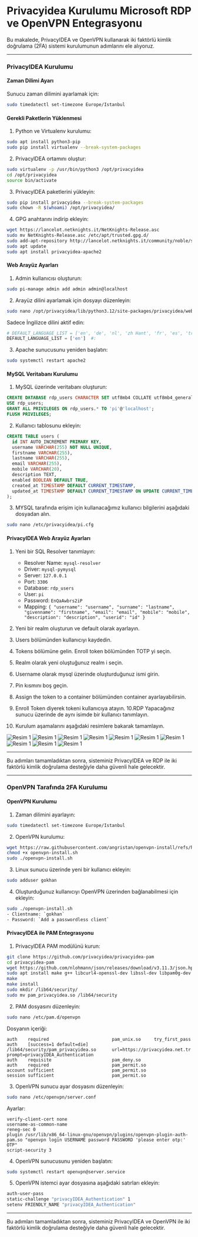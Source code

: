 # Privacyidea Kurulumu Microsoft RDP ve OpenVPN Entegrasyonu
Bu makalede, PrivacyIDEA ve OpenVPN kullanarak iki faktörlü kimlik doğrulama (2FA) sistemi kurulumunun adımlarını ele alıyoruz.

---

### PrivacyIDEA Kurulumu

#### Zaman Dilimi Ayarı

Sunucu zaman dilimini ayarlamak için:
```bash
sudo timedatectl set-timezone Europe/Istanbul
```

#### Gerekli Paketlerin Yüklenmesi

1. Python ve Virtualenv kurulumu:
```bash
sudo apt install python3-pip
sudo pip install virtualenv --break-system-packages
```

2. PrivacyIDEA ortamını oluştur:
```bash
sudo virtualenv -p /usr/bin/python3 /opt/privacyidea
cd /opt/privacyidea
source bin/activate
```

3. PrivacyIDEA paketlerini yükleyin:
```bash
sudo pip install privacyidea --break-system-packages
sudo chown -R $(whoami) /opt/privacyidea/
```

4. GPG anahtarını indirip ekleyin:
```bash
wget https://lancelot.netknights.it/NetKnights-Release.asc
sudo mv NetKnights-Release.asc /etc/apt/trusted.gpg.d/
sudo add-apt-repository http://lancelot.netknights.it/community/noble/stable
sudo apt update
sudo apt install privacyidea-apache2
```

#### Web Arayüz Ayarları

1. Admin kullanıcısı oluşturun:
```bash
sudo pi-manage admin add admin admin@localhost
```

2. Arayüz dilini ayarlamak için dosyayı düzenleyin:
```bash
sudo nano /opt/privacyidea/lib/python3.12/site-packages/privacyidea/webui/login.py
```

Sadece İngilizce dilini aktif edin:
```python
# DEFAULT_LANGUAGE_LIST = ['en', 'de', 'nl', 'zh Hant', 'fr', 'es', 'tr', 'cs', 'it']  #:
DEFAULT_LANGUAGE_LIST = ['en']  #:
```

3. Apache sunucusunu yeniden başlatın:
```bash
sudo systemctl restart apache2
```

#### MySQL Veritabanı Kurulumu

1. MySQL üzerinde veritabanı oluşturun:
```sql
CREATE DATABASE rdp_users CHARACTER SET utf8mb4 COLLATE utf8mb4_general_ci;
USE rdp_users;
GRANT ALL PRIVILEGES ON rdp_users.* TO 'pi'@'localhost';
FLUSH PRIVILEGES;
```

2. Kullanıcı tablosunu ekleyin:
```sql
CREATE TABLE users (
  id INT AUTO_INCREMENT PRIMARY KEY,
  username VARCHAR(255) NOT NULL UNIQUE,
  firstname VARCHAR(255),
  lastname VARCHAR(255),
  email VARCHAR(255),
  mobile VARCHAR(20),
  description TEXT,
  enabled BOOLEAN DEFAULT TRUE,
  created_at TIMESTAMP DEFAULT CURRENT_TIMESTAMP,
  updated_at TIMESTAMP DEFAULT CURRENT_TIMESTAMP ON UPDATE CURRENT_TIMESTAMP
);
```

3. MYSQL tarafında erişim için kullanacağımız kullanıcı bilgilerini aşağıdaki dosyadan alın.
```bash
sudo nano /etc/privacyidea/pi.cfg
```

#### PrivacyIDEA Web Arayüz Ayarları

1. Yeni bir SQL Resolver tanımlayın:
   - Resolver Name: `mysql-resolver`
   - Driver: `mysql-pymysql`
   - Server: `127.0.0.1`
   - Port: `3306`
   - Database: `rdp_users`
   - User: `pi`
   - Password: `EnQaAwbrs2iP`
   - Mapping: `{ "username": "username", "surname": "lastname", "givenname": "firstname", "email": "email", "mobile": "mobile", "description": "description", "userid": "id" }`

2. Yeni bir realm oluşturun ve default olarak ayarlayın.

3. Users bölümünden kullanıcıyı kaydedin.
4. Tokens bölümüne gelin. Enroll token bölümünden TOTP yi seçin.
5. Realm olarak yeni oluştuğunuz realm i seçin.
6. Username olarak mysql üzerinde oluşturduğunuz ismi girin.
7. Pin kısmını boş geçin.
8. Assign the token to a container bölümünden container ayarlayabilirsin.
9. Enroll Token diyerek tokeni kullanıcıya atayın.
10.RDP Yapacağınız sunucu üzerinde de aynı isimde bir kullanıcı tanımlayın.
11. Kurulum aşamalarını aşağıdaki resimlere bakarak tamamlayın.

![Resim 1](resimler/privacyidea-credential-provider-1.png)
![Resim 1](resimler/privacyidea-credential-provider-2.png)
![Resim 1](resimler/privacyidea-credential-provider-3.png)
![Resim 1](resimler/privacyidea-credential-provider-4.png)
![Resim 1](resimler/privacyidea-credential-provider-5.png)
![Resim 1](resimler/privacyidea-credential-provider-6.png)
![Resim 1](resimler/privacyidea-credential-provider-7.png)
![Resim 1](resimler/privacyidea-credential-provider-8.png)
![Resim 1](resimler/privacyidea-credential-provider-9.png)
![Resim 1](resimler/privacyidea-credential-provider-10.png)

---

Bu adımları tamamladıktan sonra, sisteminiz PrivacyIDEA ve RDP ile iki faktörlü kimlik doğrulama desteğiyle daha güvenli hale gelecektir.

---

### OpenVPN Tarafında 2FA Kurulumu

#### OpenVPN Kurulumu

1. Zaman dilimini ayarlayın:
```bash
sudo timedatectl set-timezone Europe/Istanbul
```

2. OpenVPN kurulumu:
```bash
wget https://raw.githubusercontent.com/angristan/openvpn-install/refs/heads/master/openvpn-install.sh
chmod +x openvpn-install.sh
sudo ./openvpn-install.sh
```

3. Linux sunucu üzerinde yeni bir kullanıcı ekleyin:
```bash
sudo adduser gokhan
```

4. Oluşturduğunuz kullanıcıyı OpenVPN üzerinden bağlanabilmesi için ekleyin:
```bash
sudo ./openvpn-install.sh
- Clientname: `gokhan`
- Password: `Add a passwordless client`
```

#### PrivacyIDEA ile PAM Entegrasyonu

1. PrivacyIDEA PAM modülünü kurun:
```bash
git clone https://github.com/privacyidea/privacyidea-pam
cd privacyidea-pam
wget https://github.com/nlohmann/json/releases/download/v3.11.3/json.hpp
sudo apt install make g++ libcurl4-openssl-dev libssl-dev libpam0g-dev
make
make install
sudo mkdir /lib64/security/
sudo mv pam_privacyidea.so /lib64/security
```

2. PAM dosyasını düzenleyin:
```bash
sudo nano /etc/pam.d/openvpn
```
Dosyanın içeriği:
```plaintext
auth    required                        pam_unix.so     try_first_pass
auth    [success=1 default=die]         /lib64/security/pam_privacyidea.so      url=https://privacyidea.net.tr prompt=privacyIDEA_Authentication
auth    requisite                       pam_deny.so
auth    required                        pam_permit.so
account sufficient                      pam_permit.so
session sufficient                      pam_permit.so
```

3. OpenVPN sunucu ayar dosyasını düzenleyin:
```bash
sudo nano /etc/openvpn/server.conf
```
Ayarlar:
```plaintext
verify-client-cert none
username-as-common-name
reneg-sec 0
plugin /usr/lib/x86_64-linux-gnu/openvpn/plugins/openvpn-plugin-auth-pam.so "openvpn login USERNAME password PASSWORD 'please enter otp:' OTP"
script-security 3
```

4. OpenVPN sunucusunu yeniden başlatın:
```bash
sudo systemctl restart openvpn@server.service
```

5. OpenVPN istemci ayar dosyasına aşağıdaki satırları ekleyin:
```bash
auth-user-pass
static-challenge "privacyIDEA_Authentication" 1
setenv FRIENDLY_NAME "privacyIDEA_Authentication"
```

---

Bu adımları tamamladıktan sonra, sisteminiz PrivacyIDEA ve OpenVPN ile iki faktörlü kimlik doğrulama desteğiyle daha güvenli hale gelecektir.

